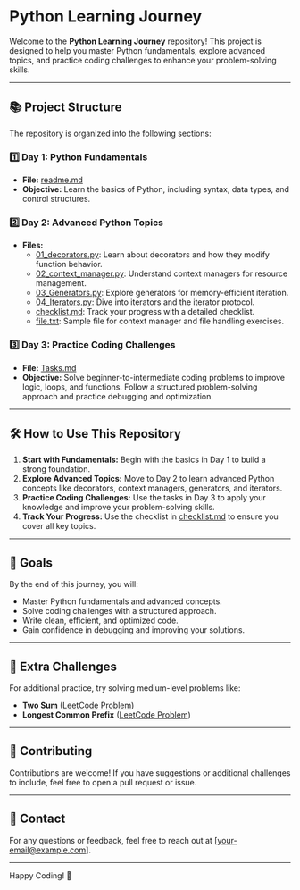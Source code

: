 # Python Learning Journey

Welcome to the **Python Learning Journey** repository! This project is designed to help you master Python fundamentals, explore advanced topics, and practice coding challenges to enhance your problem-solving skills.

---

## 📚 Project Structure

The repository is organized into the following sections:

### 1️⃣ **Day 1: Python Fundamentals**
- **File:** [readme.md](01_day_python_fundamentals/readme.md)
- **Objective:** Learn the basics of Python, including syntax, data types, and control structures.

### 2️⃣ **Day 2: Advanced Python Topics**
- **Files:**
  - [01_decorators.py](02_day_Advance_python_topics/01_decorators.py): Learn about decorators and how they modify function behavior.
  - [02_context_manager.py](02_day_Advance_python_topics/02_context_manager.py): Understand context managers for resource management.
  - [03_Generators.py](02_day_Advance_python_topics/03_Generators.py): Explore generators for memory-efficient iteration.
  - [04_Iterators.py](02_day_Advance_python_topics/04_Iterators.py): Dive into iterators and the iterator protocol.
  - [checklist.md](02_day_Advance_python_topics/checklist.md): Track your progress with a detailed checklist.
  - [file.txt](02_day_Advance_python_topics/file.txt): Sample file for context manager and file handling exercises.

### 3️⃣ **Day 3: Practice Coding Challenges**
- **File:** [Tasks.md](03_day_practice_coding_challenge/Tasks.md)
- **Objective:** Solve beginner-to-intermediate coding problems to improve logic, loops, and functions. Follow a structured problem-solving approach and practice debugging and optimization.

---

## 🛠 How to Use This Repository

1. **Start with Fundamentals:** Begin with the basics in Day 1 to build a strong foundation.
2. **Explore Advanced Topics:** Move to Day 2 to learn advanced Python concepts like decorators, context managers, generators, and iterators.
3. **Practice Coding Challenges:** Use the tasks in Day 3 to apply your knowledge and improve your problem-solving skills.
4. **Track Your Progress:** Use the checklist in [checklist.md](02_day_Advance_python_topics/checklist.md) to ensure you cover all key topics.

---

## 🎯 Goals

By the end of this journey, you will:
- Master Python fundamentals and advanced concepts.
- Solve coding challenges with a structured approach.
- Write clean, efficient, and optimized code.
- Gain confidence in debugging and improving your solutions.

---

## 📌 Extra Challenges

For additional practice, try solving medium-level problems like:
- **Two Sum** ([LeetCode Problem](https://leetcode.com/problems/two-sum/))
- **Longest Common Prefix** ([LeetCode Problem](https://leetcode.com/problems/longest-common-prefix/))

---

## 🤝 Contributing

Contributions are welcome! If you have suggestions or additional challenges to include, feel free to open a pull request or issue.

---

## 📧 Contact

For any questions or feedback, feel free to reach out at [your-email@example.com].

---

Happy Coding! 🚀